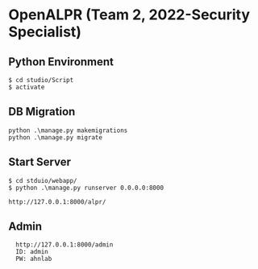 # OpenALPR (Team 2, 2022-Security Specialist)

## Python Environment
```
$ cd studio/Script
$ activate
```
## DB Migration
```
python .\manage.py makemigrations
python .\manage.py migrate   
```

## Start Server
```
$ cd stduio/webapp/
$ python .\manage.py runserver 0.0.0.0:8000

http://127.0.0.1:8000/alpr/
```

## Admin
```
  http://127.0.0.1:8000/admin
  ID: admin
  PW: ahnlab
```
